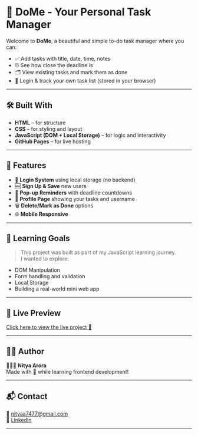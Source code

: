# 📝 DoMe - Your Personal Task Manager

Welcome to **DoMe**, a beautiful and simple to-do task manager where you can:
- ✅ Add tasks with title, date, time, notes
- ⏰ See how close the deadline is
- 🗂 View existing tasks and mark them as done
- 👤 Login & track your own task list (stored in your browser)

---


## 🛠 Built With

- **HTML** – for structure  
- **CSS** – for styling and layout  
- **JavaScript (DOM + Local Storage)** – for logic and interactivity  
- **GitHub Pages** – for live hosting  

---

## 🚀 Features

- 🔐 **Login System** using local storage (no backend)
- 🆕 **Sign Up & Save** new users
- 📌 **Pop-up Reminders** with deadline countdowns
- 🧾 **Profile Page** showing your tasks and username
- 🗑 **Delete/Mark as Done** options
- 🌐 **Mobile Responsive**

---

## 🧠 Learning Goals

> This project was built as part of my JavaScript learning journey.  
> I wanted to explore:
- DOM Manipulation
- Form handling and validation
- Local Storage
- Building a real-world mini web app

---

## 🔗 Live Preview

[Click here to view the live project 🚀](https://nitya747.github.io/DoMe-Task-App/)

---

## 🙋‍♀️ Author

👩🏻‍💻 **Nitya Arora**  
Made with 💜 while learning frontend development!

---

## 📬 Contact

📧 [nityaa7477@gmail.com](mailto:nityaa7477@gmail.com)  
🔗 [LinkedIn](https://www.linkedin.com/in/nitya-arora-a8a845320?lipi=urn%3Ali%3Apage%3Ad_flagship3_profile_view_base_contact_details%3B7g9qhVl1SrqOw2rhgZZDGA%3D%3D)

---

